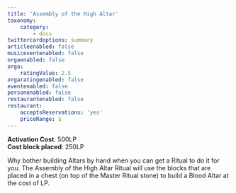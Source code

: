 ```yaml
---
title: 'Assembly of the High Altar'
taxonomy:
    category:
        - docs
twittercardoptions: summary
articleenabled: false
musiceventenabled: false
orgaenabled: false
orga:
    ratingValue: 2.5
orgaratingenabled: false
eventenabled: false
personenabled: false
restaurantenabled: false
restaurant:
    acceptsReservations: 'yes'
    priceRange: $
---
```


**Activation Cost**: 500LP  
**Cost block placed**: 250LP  

Why bother building Altars by hand when you can get a Ritual to do it for you. The Assembly of the High Altar Ritual will use the blocks that are placed in a chest (on top of the Master Ritual stone) to build a Blood Altar at the cost of LP.
